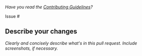 _Have you read the [Contributing Guidelines](https://github.com/DennisRono/.github/blob/master/CONTRIBUTING.md)?_

Issue #

## Describe your changes

_Clearly and concisely describe what's in this pull request. Include screenshots, if necessary._
